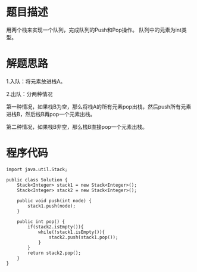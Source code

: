 # 题目描述
用两个栈来实现一个队列，完成队列的Push和Pop操作。 队列中的元素为int类型。

# 解题思路

1.入队：将元素放进栈A。

2.出队：分两种情况

第一种情况，如果栈B为空，那么将栈A的所有元素pop出栈，然后push所有元素进栈B，然后栈B再pop一个元素出栈。

第二种情况，如果栈B非空，那么栈B直接pop一个元素出栈。

# 程序代码
```
import java.util.Stack;

public class Solution {
    Stack<Integer> stack1 = new Stack<Integer>();
    Stack<Integer> stack2 = new Stack<Integer>();
    
    public void push(int node) {
        stack1.push(node);
    }
    
    public int pop() {
        if(stack2.isEmpty()){
            while(!stack1.isEmpty()){
                stack2.push(stack1.pop());
            }
        }
        return stack2.pop();
    }
}
```
